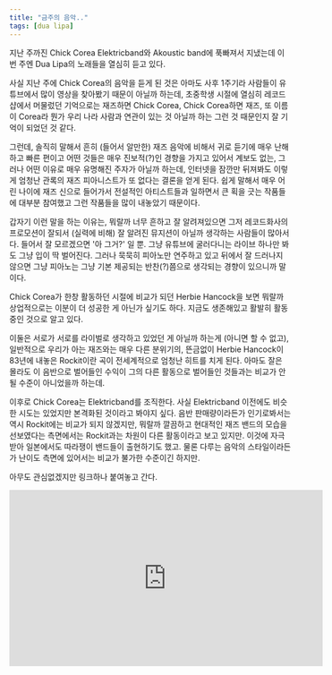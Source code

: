 ```yaml
---
title: "금주의 음악.."
tags: [dua lipa]
---
```


지난 주까진 Chick Corea Elektricband와 Akoustic band에 푹빠져서 지냈는데 이번 주엔 Dua Lipa의 노래들을 열심히 듣고 있다.

사실 지난 주에 Chick Corea의 음악을 듣게 된 것은 아마도 사후 1주기라 사람들이 유튜브에서 많이 영상을 찾아봤기 때문이 아닐까 하는데, 초중학생 시절에 열심히 레코드샵에서 머물렀던 기억으로는 재즈하면 Chick Corea, Chick Corea하면 재즈, 또 이름이 Corea라 뭔가 우리 나라 사람과 연관이 있는 것 아닐까 하는 그런 것 때문인지 잘 기억이 되었던 것 같다.

그런데, 솔직히 말해서 흔히 (들어서 알만한) 재즈 음악에 비해서 귀로 듣기에 매우 난해하고 빠른 편이고 어떤 것들은 매우 진보적(?)인 경향을 가지고 있어서 계보도 없는, 그러나 어떤 이유로 매우 유명해진 주자가 아닐까 하는데, 인터넷을 잠깐만 뒤져봐도 이렇게 엄청난 관록의 재즈 피아니스트가 또 없다는 결론을 얻게 된다. 쉽게 말해서 매우 어린 나이에 재즈 신으로 들어가서 전설적인 아티스트들과 일하면서 큰 획을 긋는 작품들에 대부분 참여했고 그런 작품들을 많이 내놓았기 때문이다. 

갑자기 이런 말을 하는 이유는, 뭐랄까 너무 흔하고 잘 알려져있으면 그저 레코드화사의 프로모션이 잘되서 (실력에 비해) 잘 알려진 뮤지션이 아닐까 생각하는 사람들이 많아서다. 들어서 잘 모르겠으면 '아 그거?' 일 뿐. 그냥 유튜브에 굴러다니는 라이브 하나만 봐도 그냥 입이 딱 벌어진다. 그러나 묵묵히 피아노만 연주하고 있고 뒤에서 잘 드러나지 않으면 그냥 피아노는 그냥 기본 제공되는 반찬(?)쯤으로 생각되는 경향이 있으니까 말이다.

Chick Corea가 한창 활동하던 시절에 비교가 되던 Herbie Hancock을 보면 뭐랄까 상업적으로는 이분이 더 성공한 게 아닌가 싶기도 하다. 지금도 생존해있고 활발히 활동 중인 것으로 알고 있다. 

이둘은 서로가 서로를 라이벌로 생각하고 있었던 게 아닐까 하는게 (아니면 할 수 없고), 일반적으로 우리가 아는 재즈와는 매우 다른 분위기의, 뜬금없이 Herbie Hancock이 83년에 내놓은 Rockit이란 곡이 전세계적으로 엄청난 히트를 치게 된다. 아마도 잘은 몰라도 이 음반으로 벌어들인 수익이 그의 다른 활동으로 벌어들인 것들과는 비교가 안될 수준이 아니었을까 하는데. 

이후로 Chick Corea는 Elektricband를 조직한다. 사실 Elektricband 이전에도 비슷한 시도는 있었지만 본격화된 것이라고 봐야지 싶다. 음반 판매량이라든가 인기로봐서는 역시 Rockit에는 비교가 되지 않겠지만, 뭐랄까 깔끔하고 현대적인 재즈 밴드의 모습을 선보였다는 측면에서는 Rockit과는 차원이 다른 활동이라고 보고 있지만. 이것에 자극받아 일본에서도 따라쟁이 밴드들이 출현하기도 했고. 물론 다루는 음악의 스타일이라든가 난이도 측면에 있어서는 비교가 불가한 수준이긴 하지만.

아무도 관심없겠지만 링크하나 붙여놓고 간다.

<iframe width="560" height="315" src="https://www.youtube.com/embed/NJuoj5ODuHg" title="YouTube video player" frameborder="0" allow="accelerometer; autoplay; clipboard-write; encrypted-media; gyroscope; picture-in-picture" allowfullscreen></iframe>
